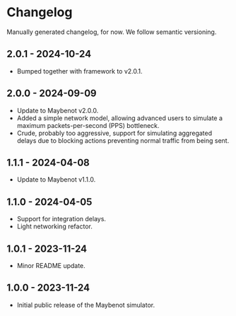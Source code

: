 # Changelog

Manually generated changelog, for now. We follow semantic versioning.

## 2.0.1 - 2024-10-24

- Bumped together with framework to v2.0.1.

## 2.0.0 - 2024-09-09

- Update to Maybenot v2.0.0.
- Added a simple network model, allowing advanced users to simulate a maximum
  packets-per-second (PPS) bottleneck.
- Crude, probably too aggressive, support for simulating aggregated delays due
  to blocking actions preventing normal traffic from being sent.

## 1.1.1 - 2024-04-08

- Update to Maybenot v1.1.0.

## 1.1.0 - 2024-04-05

- Support for integration delays.
- Light networking refactor.

## 1.0.1 - 2023-11-24

- Minor README update.

## 1.0.0 - 2023-11-24

- Initial public release of the Maybenot simulator.
